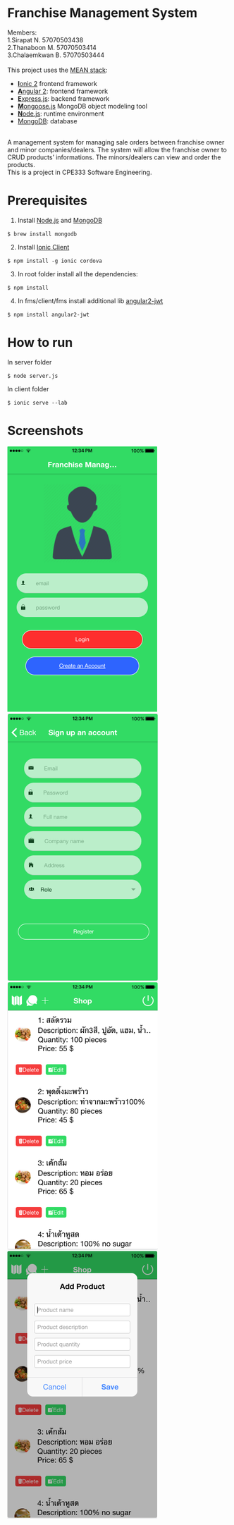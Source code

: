 # Franchise Management System 
Members: <br />
         1.Sirapat N.     57070503438  <br /> 
         2.Thanaboon M.   57070503414  <br /> 
         3.Chalaemkwan B. 57070503444  <br />
<br /> This project uses the [MEAN stack](https://en.wikipedia.org/wiki/MEAN_(software_bundle)):
* [**I**onic 2](http://ionicframework.com/docs/intro/installation/) frontend framework
* [**A**ngular 2](https://angular.io): frontend framework
* [**E**xpress.js](http://expressjs.com): backend framework
* [**M**ongoose.js](http://www.mongoosejs.com) MongoDB object modeling tool 
* [**N**ode.js](https://nodejs.org): runtime environment
* [MongoDB](https://www.mongodb.com): database
<br />
A management system for managing sale orders between franchise owner and minor companies/dealers. The system will allow the franchise owner to CRUD products’ informations. The minors/dealers can view and order the products. 
<br />
This is a project in CPE333 Software Engineering.

# Prerequisites
1. Install [Node.js](https://nodejs.org) and [MongoDB](https://www.mongodb.com)
```
$ brew install mongodb
```
2. Install [Ionic Client](https://ionicframework.com/docs/intro/installation)
```
$ npm install -g ionic cordova
```
3. In root folder install all the dependencies:
```
$ npm install
```
4. In fms/client/fms install additional lib [angular2-jwt](https://www.npmjs.com/package/angular2-jwt)
```
$ npm install angular2-jwt
```

# How to run
In server folder
```
$ node server.js
```
In client folder 
```
$ ionic serve --lab
```

# Screenshots
![Screenshot](signin.png)
![Screenshot](signup.png)
![Screenshot](shop.png)
![Screenshot](addProduct.png)

